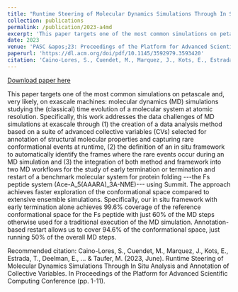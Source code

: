 ```yaml
---
title: "Runtime Steering of Molecular Dynamics Simulations Through In Situ Analysis and Annotation of Collective Variables"
collection: publications
permalink: /publication/2023-a4md
excerpt: 'This paper targets one of the most common simulations on petascale and, very likely, on exascale machines: molecular dynamics (MD) simulations studying the (classical) time evolution of a molecular system at atomic resolution. Specifically, this work addresses the data challenges of MD simulations at exascale through (1) the creation of a data analysis method based on a suite of advanced collective variables (CVs) selected for annotation of structural molecular properties and capturing rare conformational events at runtime, (2) the definition of an in situ framework to automatically identify the frames where the rare events occur during an MD simulation and (3) the integration of both method and framework into two MD workflows for the study of early termination or termination and restart of a benchmark molecular system for protein folding ---the Fs peptide system (Ace-A_5(AAARA)_3A-NME)--- using Summit. The approach achieves faster exploration of the conformational space compared to extensive ensemble simulations. Specifically, our in situ framework with early termination alone achieves 99.6% coverage of the reference conformational space for the Fs peptide with just 60% of the MD steps otherwise used for a traditional execution of the MD simulation. Annotation-based restart allows us to cover 94.6% of the conformational space, just running 50% of the overall MD steps.'
date: 2023
venue: 'PASC &apos;23: Proceedings of the Platform for Advanced Scientific Computing Conference'
paperurl: 'https://dl.acm.org/doi/pdf/10.1145/3592979.3593420'
citation: 'Caino-Lores, S., Cuendet, M., Marquez, J., Kots, E., Estrada, T., Deelman, E., ... &amp; Taufer, M. (2023, June). Runtime Steering of Molecular Dynamics Simulations Through In Situ Analysis and Annotation of Collective Variables. In Proceedings of the Platform for Advanced Scientific Computing Conference (pp. 1-11).'
---
```


<a href='https://dl.acm.org/doi/pdf/10.1145/3592979.3593420'>Download paper here</a>

This paper targets one of the most common simulations on petascale and, very likely, on exascale machines: molecular dynamics (MD) simulations studying the (classical) time evolution of a molecular system at atomic resolution. Specifically, this work addresses the data challenges of MD simulations at exascale through (1) the creation of a data analysis method based on a suite of advanced collective variables (CVs) selected for annotation of structural molecular properties and capturing rare conformational events at runtime, (2) the definition of an in situ framework to automatically identify the frames where the rare events occur during an MD simulation and (3) the integration of both method and framework into two MD workflows for the study of early termination or termination and restart of a benchmark molecular system for protein folding ---the Fs peptide system (Ace-A_5(AAARA)_3A-NME)--- using Summit. The approach achieves faster exploration of the conformational space compared to extensive ensemble simulations. Specifically, our in situ framework with early termination alone achieves 99.6% coverage of the reference conformational space for the Fs peptide with just 60% of the MD steps otherwise used for a traditional execution of the MD simulation. Annotation-based restart allows us to cover 94.6% of the conformational space, just running 50% of the overall MD steps.

Recommended citation: Caino-Lores, S., Cuendet, M., Marquez, J., Kots, E., Estrada, T., Deelman, E., ... & Taufer, M. (2023, June). Runtime Steering of Molecular Dynamics Simulations Through In Situ Analysis and Annotation of Collective Variables. In Proceedings of the Platform for Advanced Scientific Computing Conference (pp. 1-11).